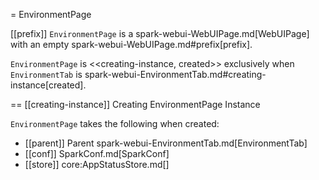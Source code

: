 = EnvironmentPage

[[prefix]]
`EnvironmentPage` is a spark-webui-WebUIPage.md[WebUIPage] with an empty spark-webui-WebUIPage.md#prefix[prefix].

`EnvironmentPage` is <<creating-instance, created>> exclusively when `EnvironmentTab` is spark-webui-EnvironmentTab.md#creating-instance[created].

== [[creating-instance]] Creating EnvironmentPage Instance

`EnvironmentPage` takes the following when created:

* [[parent]] Parent spark-webui-EnvironmentTab.md[EnvironmentTab]
* [[conf]] SparkConf.md[SparkConf]
* [[store]] core:AppStatusStore.md[]
